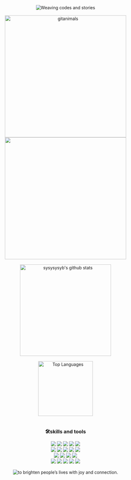 <div align="center">
  
  <div>
    <img
      src="https://capsule-render.vercel.app/api?type=waving&height=200&color=gradient&customColorList=4&text=🐳Seoyoung_Baek🐋&fontSize=50&fontAlignY=38&descAlignY=58"
      alt="Weaving codes and stories"
    />  
  </div>
  
  <br />

  <div>
    <a href="https://www.gitanimals.org/">
      <img
        src="https://render.gitanimals.org/guilds/718880218684969028/draw"
        width="400"
        alt="gitanimals"
      />
    </a>
    <a href="https://www.gitanimals.org/en_US?utm_medium=image&utm_source=sysysysyb&utm_content=farm">
      <img
        src="https://render.gitanimals.org/farms/sysysysyb"
        width="400"
      />
    </a>
  </div>

  <br />

  <div>
    <a href="https://github.com/sysysysyb">
      <img align="center" height="300" src="https://github-readme-stats.vercel.app/api?username=sysysysyb&show_icons=true&include_all_commits=true&theme=tokyonight&hide_border=true" alt="sysysysyb's github stats" />
    </a>
  </div>

  <br />

  <div>
    <a href="https://github.com/sysysysyb">
      <img align="center" height="180"
       src="https://github-readme-stats.vercel.app/api/top-langs/?username=sysysysyb&layout=compact&theme=holi&hide=C%23,ShaderLab,HLSL,Ren%27Py,Objective-c%2B%2B" 
       alt="Top Languages"/>
    </a>
  </div>

  <br />

  <div>
    <h3>🛠skills and tools</h3>
    <div>
      <img src="https://img.shields.io/badge/React-61DAFB?style=flat-square&logo=react&logoColor=white"/>
      <img src="https://img.shields.io/badge/JavaScript-F7DF1E?style=flat-square&logo=javascript&logoColor=white"/>
      <img src="https://img.shields.io/badge/TypeScript-3178C6?style=flat-square&logo=typescript&logoColor=white"/>
      <img src="https://img.shields.io/badge/HTML5-E34F26?style=flat-square&logo=html5&logoColor=white"/>
      <img src="https://img.shields.io/badge/CSS3-663399?style=flat-square&logo=css&logoColor=white"/>
    </div>
    <div>
      <img src="https://img.shields.io/badge/Emotion/styled-D26AC2?style=flat-square&logo=emotion&logoColor=white"/>
      <img src="https://img.shields.io/badge/Styled Components-DB7093?style=flat-square&logo=styledcomponents&logoColor=white"/>
      <img src="https://img.shields.io/badge/Tailwind CSS-06B6D4?style=flat-square&logo=tailwindcss&logoColor=white"/>
      <img src="https://img.shields.io/badge/ESLint-4B32C3?style=flat-square&logo=eslint&logoColor=white"/>
      <img src="https://img.shields.io/badge/Prettier-F7B93E?style=flat-square&logo=prettier&logoColor=white"/>
    </div>
    <div>
      <img src="https://img.shields.io/badge/Vite-646CFF?style=flat-square&logo=vite&logoColor=white"/>
      <img src="https://img.shields.io/badge/React Router-CA4245?style=flat-square&logo=reactrouter&logoColor=white"/>
      <img src="https://img.shields.io/badge/React Hook Form-EC5990?style=flat-square&logo=reacthookform&logoColor=white"/>
      <img src="https://img.shields.io/badge/Redux Toolkit-764ABC?style=flat-square&logo=redux&logoColor=white"/>
    </div>
    <div>
      <img src="https://img.shields.io/badge/Visual Studio Code-007ACC?style=flat-square&logo=visual-studio-code&logoColor=white"/>
      <img src="https://img.shields.io/badge/Git-F05032?style=flat-square&logo=git&logoColor=white"/>
      <img src="https://img.shields.io/badge/GitHub-181717?style=flat-square&logo=github&logoColor=white"/>
      <img src="https://img.shields.io/badge/Figma-F24E1E?style=flat-square&logo=figma&logoColor=white"/>
      <img src="https://img.shields.io/badge/Notion-000000?style=flat-square&logo=notion&logoColor=white"/>
    </div>
  </div>

  <br />

  <div>
    <img
      src="https://capsule-render.vercel.app/api?type=waving&height=200&color=gradient&customColorList=4&fontSize=50&fontAlignY=38&descAlignY=58&section=footer"
      alt="to brighten people’s lives with joy and connection."
    />
  </div>
  
</div>
